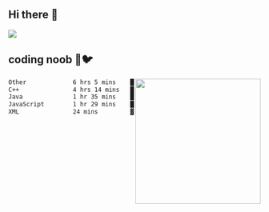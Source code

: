 ## Hi there 👋

<!--
**IZSSERAFIM/IZSSERAFIM** is a ✨ _special_ ✨ repository because its `README.md` (this file) appears on your GitHub profile.

Here are some ideas to get you started:

- 🔭 I’m currently working on ...
- 🌱 I’m currently learning ...
- 👯 I’m looking to collaborate on ...
- 🤔 I’m looking for help with ...
- 💬 Ask me about ...
- 📫 How to reach me: ...
- 😄 Pronouns: ...
- ⚡ Fun fact: ...
-->

![](https://pixel-profile.vercel.app/api/github-stats?username=IZSSERAFIM&screen_effect=true&theme=rainbow)

<!--
[![IZSSERAFIM's GitHub stats](https://github-readme-stats-omega-one-96.vercel.app/api?username=IZSSERAFIM&show_icons=true&theme=radical)](https://github.com/anuraghazra/github-readme-stats)
[![Top Langs](https://github-readme-stats-omega-one-96.vercel.app/api/top-langs/?username=IZSSERAFIM&layout=compact)](https://github.com/anuraghazra/github-readme-stats)
-->
## coding noob 🥬🐦

<img src="https://github-readme-stats.vercel.app/api/wakatime?username=IZSSERAFIM&layout=compact&langs_count=16&" width="250" align="right"/>

<!--START_SECTION:waka-->

```txt
Other             6 hrs 5 mins    ██████████▒░░░░░░░░░░░░░░   41.47 %
C++               4 hrs 14 mins   ███████▒░░░░░░░░░░░░░░░░░   28.96 %
Java              1 hr 35 mins    ██▓░░░░░░░░░░░░░░░░░░░░░░   10.81 %
JavaScript        1 hr 29 mins    ██▓░░░░░░░░░░░░░░░░░░░░░░   10.18 %
XML               24 mins         ▓░░░░░░░░░░░░░░░░░░░░░░░░   02.73 %
```

<!--END_SECTION:waka-->
